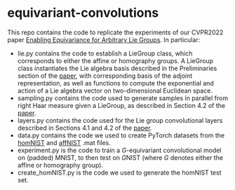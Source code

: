 # equivariant-convolutions

This repo contains the code to replicate the experiments of our CVPR2022 paper [Enabling Equivariance for Arbitrary Lie Groups](https://arxiv.org/abs/2111.08251).  In particular:
 - lie.py contains the code to establish a LieGroup class, which corresponds to either the affine or homography groups.  A LieGroup class instantiates the Lie algebra basis described in the Preliminaries section of the [paper](https://arxiv.org/abs/2111.08251), with corresponding basis of the adjoint representation, as well as functions to compute the exponential and action of a Lie algebra vector on two-dimensional Euclidean space.
 - sampling.py contains the code used to generate samples in parallel from right Haar measure given a LieGroup, as described in Section 4.2 of the [paper](https://arxiv.org/abs/2111.08251).
 - layers.py contains the code used for the Lie group convolutional layers described in Sections 4.1 and 4.2 of the [paper](https://arxiv.org/abs/2111.08251).
 - data.py contains the code we used to create PyTorch datasets from the [homNIST](https://www.kaggle.com/datasets/lachlanemacdonald/homnist) and [affNIST](https://www.cs.toronto.edu/~tijmen/affNIST/) .mat files.
 - experiment.py is the code to train a $G$-equivariant convolutional model on (padded) MNIST, to then test on $G$NIST (where $G$ denotes either the affine or homography group).
 - create_homNIST.py is the code we used to generate the homNIST test set.

